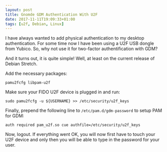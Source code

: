 ```yaml
---
layout: post
title: Gnomde GDM Authentication With U2F
date: 2017-11-11T19:09:33+01:00
tags: [u2f, Debian, Linux]
---
```


I have always wanted to add physical authentication to my desktop authentication. For some time now I have been using a 
U2F USB dongle from Yubico. So, why not use it for two-factor authentification with GDM?

And it turns out, it is quite simple! Well, at least on the current release of Debian Stretch.

Add the necessary packages: 

    pamu2fcfg libpam-u2f
    
Make sure your FIDO U2F device is plugged in and run:
    
    sudo pamu2fcfg -u ${USERNAME} >> /etc/security/u2f_keys
 
Finally, prepend the following line to `/etc/pam.d/gdm-password` to setup PAM for GDM:

    auth required pam_u2f.so cue authfile=/etc/security/u2f_keys
    
Now, logout. If everything went OK, you will now first have to touch your U2F device and only then you will be able to type
in the password for your user.